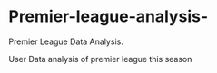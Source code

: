 # Premier-league-analysis-

Premier League Data Analysis.


User
Data analysis of premier league this season  
